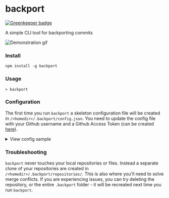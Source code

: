 # backport

[![Greenkeeper badge](https://badges.greenkeeper.io/sqren/backport-cli.svg)](https://greenkeeper.io/)

A simple CLI tool for backporting commits

![Demonstration gif](https://i.makeagif.com/media/10-05-2017/kEJLqe.gif)


### Install
```
npm install -g backport
```

### Usage
```
> backport
```

### Configuration
The first time you run `backport` a skeleton configuration file will be created in `/<homedir>/.backport/config.json`.
You need to update the config file with your Github username and a Github Access Token (can be created [here](https://github.com/settings/tokens/new)).

<details>
<summary>View config sample</summary>

```js
{
  // Github personal access token. Create here: https://github.com/settings/tokens/new
  // Please check "Full control of private repositories"
  "accessToken": "",

  // Github username, eg. kimchy
  "username": "",

  // Repositories and the versions that will be available in backport cli
  "repositories": [
    {
      "name": "elastic/x-pack-kibana",
      "versions": ["6.x", "6.0", "5.6", "5.5", "5.4"]
    },
    {
      "name": "elastic/kibana",
      "versions": ["6.x", "6.0", "5.6", "5.5", "5.4"]
    }
  ]
}

```
</details>

### Troubleshooting

`backport` never touches your local repositories or files. Instead a separate clone of your repositories are created in `/<homedir>/.backport/repositories/`. This is also where you'll need to solve merge conflicts.
If you are experiencing issues, you can try deleting the repository, or the entire `.backport` folder - it will be recreated next time you run `backport`.
